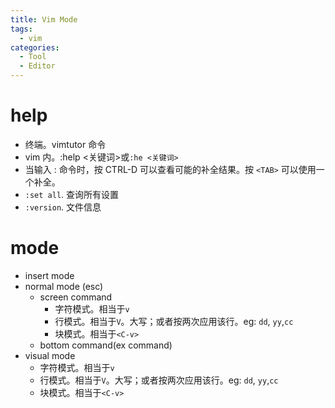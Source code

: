 ```yaml
---
title: Vim Mode
tags:
  - vim
categories:
  - Tool
  - Editor
---
```

# help

- 终端。vimtutor 命令
- vim 内。:help \<关键词\>或`:he <关键词>`
- 当输入 : 命令时，按 CTRL-D 可以查看可能的补全结果。按 `<TAB>` 可以使用一个补全。
- `:set all`. 查询所有设置
- `:version`. 文件信息

# mode
- insert mode
- normal mode (esc)
  - screen command
	- 字符模式。相当于`v`
	- 行模式。相当于`V`。大写；或者按两次应用该行。eg: `dd`, `yy`,`cc`
	- 块模式。相当于`<C-v>`
  - bottom command(ex command)
- visual mode
	- 字符模式。相当于`v`
	- 行模式。相当于`V`。大写；或者按两次应用该行。eg: `dd`, `yy`,`cc`
	- 块模式。相当于`<C-v>`
